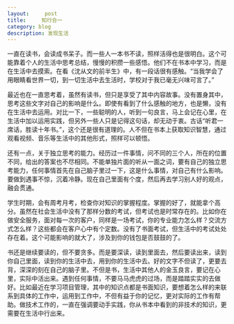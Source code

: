 ```yaml
---
layout:     post
title:     知行合一
category: blog
description: 发现生活
---
```

一直在读书，会读成书呆子。而一些人一本书不读，照样活得也是很明白。这个可能靠着个人的生活中思考总结，慢慢的积攒一些感悟。他们不在书本中学习，而是在生活中去摸索。在看《沈从文的前半生》中，有一段话很有感触。“当我学会了用眼睛看世界一切，到一切生活中去生活时，学校对于我已毫无兴味可言了。” 

最近也在一直思考着，虽然有读书，但只是享受了其中内容故事。没有置身其中，思考这些文字对自己的影响是什么。即使有看到了什么感触的地方，也是懒，没有在生活中去运用。对比一下，一些聪明的人，听到一句良言，马上会记在心里，在生活中加以运用实践，但另外一些人只是记得这句话，却无动于衷。古话“听君一席话，胜读十年书。”，这个还是很有道理的。人不但在书本上获取知识智慧，通过观看视频、音乐等生活中的其他形式，照样可以顿悟。

还有一点，关于独立思考的能力。经历过一件事情，问不同的三个人，所在的位置不同，给出的答案也不尽相同。不能单独片面的听从一面之词，要有自己的独立思考能力，任何事情首先在自己脑子里过一下，这是什么事情，对自己有什么影响。要做到遇事不惊，沉着冷静。现在自己里面有个度，然后再去学习别人好的观点，融会贯通。

学生时期，会有周考月考，检查你对知识的掌握程度。掌握的好了，就能拿个高分。虽然在社会生活中没有了那样分数的考试，但考试也是时常存在的。比如你在做安全服务，面对每一次的客户，同样是一场考试，你的专业能力怎么样？交流方式怎么样？这些都会在客户心中有个定数。没有了书面考试，但生活中的考试处处存在着。这个可能影响的就大了，涉及到你的钱包是否鼓鼓的了。

书还是继续要读的，但不要贪多。而是要深读，读到里面去，然后要读出来，读到你自己里面，读到你的生活中去，用到你的生活中去。好的文字不但读了，更要去背，深深的刻在自己的脑子里。不但是书，生活中其他人的金玉良言，要记在心里，实际中活出来。遇到任何事情，不要马马虎虎的过场，而是踏踏实实的去做好。比如最近在学习项目管理，其中的知识点都是书面知识，要想着怎么样的来联系到具体的工作中，运用到工作中，不但有益于你的记忆，更对实际的工作有帮助。做技术工作的，一直在强调要动手实践，你从书本中看到的非技术的知识，更需要在生活中行出来。


